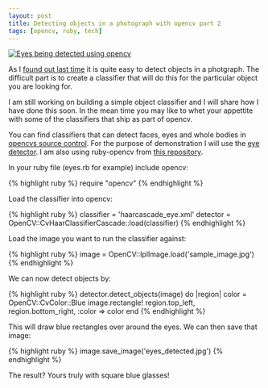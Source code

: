 ```yaml
---
layout: post
title: Detecting objects in a photograph with opencv part 2
tags: [opencv, ruby, tech]
---
```


[![Eyes being detected using
opencv](/images/posts/detecting-objects-in-a-photograph-with-opencv-part-2.jpg "Eyes being detected using opencv")](/images/posts/detecting-objects-in-a-photograph-with-opencv-part-2.jpg)

As I [found out last
time](/detecting-objects-in-a-photograph-with-opencv/) it
is quite easy to detect objects in a photgraph. The difficult part is to
create a classifier that will do this for the particular object you are
looking for.

I am still working on building a simple object classifier and I will
share how I have done this soon. In the mean time you may like to whet
your appettite with some of the classifiers that ship as part of opencv.

You can find classifiers that can detect faces, eyes and whole bodies in
[opencvs source
control](https://code.ros.org/svn/opencv/branches/2.3/opencv/data/haarcascades/).
For the purpose of demonstration I will use the [eye
detector](https://code.ros.org/svn/opencv/branches/2.3/opencv/data/haarcascades/haarcascade_eye.xml).
I am also using ruby-opencv from [this
repository](https://github.com/ser1zw/ruby-opencv).

In your ruby file (eyes.rb for example) include opencv:

{% highlight ruby %}
require "opencv"
{% endhighlight %}

Load the classifier into opencv:

{% highlight ruby %}
classifier = 'haarcascade_eye.xml'
detector = OpenCV::CvHaarClassifierCascade::load(classifier)
{% endhighlight %}

Load the image you want to run the classifier against:

{% highlight ruby %}
image = OpenCV::IplImage.load('sample_image.jpg')
{% endhighlight %}

We can now detect objects by:

{% highlight ruby %}
detector.detect_objects(image) do |region|
  color = OpenCV::CvColor::Blue
  image.rectangle! region.top_left, region.bottom_right, :color => color
end
{% endhighlight %}

This will draw blue rectangles over around the eyes. We can then save
that image:

{% highlight ruby %}
image.save_image('eyes_detected.jpg')
{% endhighlight %}

The result? Yours truly with square blue glasses!
